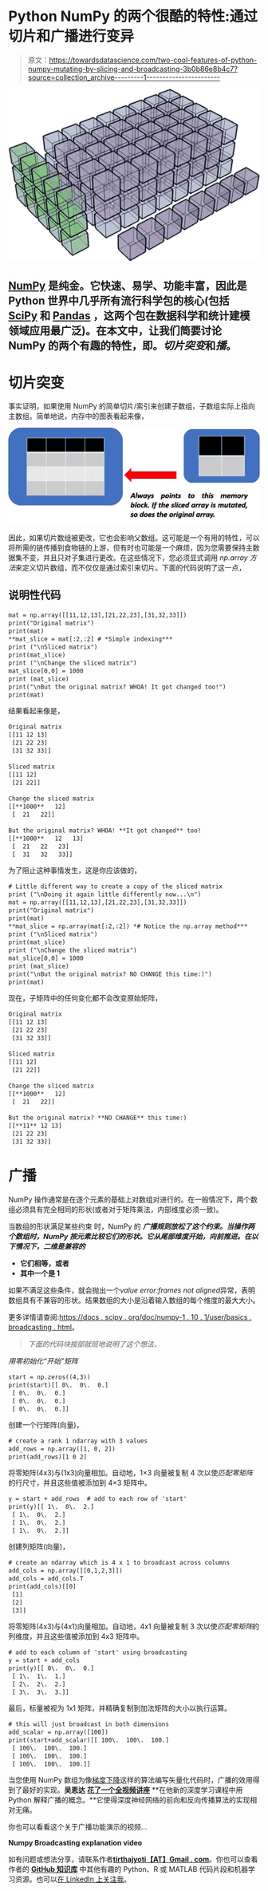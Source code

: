# Python NumPy 的两个很酷的特性:通过切片和广播进行变异

> 原文：<https://towardsdatascience.com/two-cool-features-of-python-numpy-mutating-by-slicing-and-broadcasting-3b0b86e8b4c7?source=collection_archive---------1----------------------->

![](img/828c5c2abd0ad8d11ba05416b0d672f8.png)

## [NumPy](http://www.numpy.org/) 是纯金。它快速、易学、功能丰富，因此是 Python 世界中几乎所有流行科学包的核心(包括 [SciPy](https://www.scipy.org/) 和 [Pandas](http://pandas.pydata.org/) ，这两个包在数据科学和统计建模领域应用最广泛)。在本文中，让我们简要讨论 NumPy 的两个有趣的特性，即。*切片突变*和*播*。

# 切片突变

事实证明，如果使用 NumPy 的简单切片/索引来创建子数组，子数组实际上指向主数组。简单地说，内存中的图表看起来像，

![](img/23f74370ad33bd5922a487d39b357bf1.png)

因此，如果切片数组被更改，它也会影响父数组。这可能是一个有用的特性，可以将所需的链传播到食物链的上游，但有时也可能是一个麻烦，因为您需要保持主数据集不变，并且只对子集进行更改。在这些情况下，您必须显式调用 *np.array 方法*来定义切片数组，而不仅仅是通过索引来切片。下面的代码说明了这一点，

## 说明性代码

```
mat = np.array([[11,12,13],[21,22,23],[31,32,33]])
print("Original matrix")
print(mat)
**mat_slice = mat[:2,:2] # *Simple indexing***
print ("\nSliced matrix")
print(mat_slice)
print ("\nChange the sliced matrix")
mat_slice[0,0] = 1000
print (mat_slice)
print("\nBut the original matrix? WHOA! It got changed too!")
print(mat)
```

结果看起来像是，

```
Original matrix
[[11 12 13]
 [21 22 23]
 [31 32 33]]

Sliced matrix
[[11 12]
 [21 22]]

Change the sliced matrix
[[**1000**   12]
 [  21   22]]

But the original matrix? WHOA! **It got changed** too!
[[**1000**   12   13]
 [  21   22   23]
 [  31   32   33]]
```

为了阻止这种事情发生，这是你应该做的，

```
# Little different way to create a copy of the sliced matrix
print ("\nDoing it again little differently now...\n")
mat = np.array([[11,12,13],[21,22,23],[31,32,33]])
print("Original matrix")
print(mat)
**mat_slice = np.array(mat[:2,:2]) *# Notice the np.array method***
print ("\nSliced matrix")
print(mat_slice)
print ("\nChange the sliced matrix")
mat_slice[0,0] = 1000
print (mat_slice)
print("\nBut the original matrix? NO CHANGE this time:)")
print(mat)
```

现在，子矩阵中的任何变化都不会改变原始矩阵，

```
Original matrix
[[11 12 13]
 [21 22 23]
 [31 32 33]]

Sliced matrix
[[11 12]
 [21 22]]

Change the sliced matrix
[[**1000**   12]
 [  21   22]]

But the original matrix? **NO CHANGE** this time:)
[[**11** 12 13]
 [21 22 23]
 [31 32 33]]
```

# 广播

NumPy 操作通常是在逐个元素的基础上对数组对进行的。在一般情况下，两个数组必须具有完全相同的形状(或者对于矩阵乘法，内部维度必须一致)。

当数组的形状满足某些约束 时，NumPy 的 ***广播规则放松了这个约束。当操作两个数组时，NumPy 按元素比较它们的形状。它从尾部维度开始，向前推进。在以下情况下，二维是兼容的***

*   **它们相等，或者**
*   **其中一个是 1**

如果不满足这些条件，就会抛出一个*value error:frames not aligned*异常，表明数组具有不兼容的形状。结果数组的大小是沿着输入数组的每个维度的最大大小。

更多详情请查阅:[https://docs . scipy . org/doc/numpy-1 . 10 . 1/user/basics . broadcasting . html](https://docs.scipy.org/doc/numpy-1.10.1/user/basics.broadcasting.html)。

> *下面的代码块按部就班地说明了这个想法，*

*用零初始化“开始”矩阵*

```
start = np.zeros((4,3))
print(start)[[ 0\.  0\.  0.]
 [ 0\.  0\.  0.]
 [ 0\.  0\.  0.]
 [ 0\.  0\.  0.]]
```

创建一个行矩阵(向量)，

```
# create a rank 1 ndarray with 3 values
add_rows = np.array([1, 0, 2])
print(add_rows)[1 0 2]
```

将零矩阵(4x3)与(1x3)向量相加。自动地，1×3 向量被复制 4 次以使*匹配零矩阵*的行尺寸，并且这些值被添加到 4×3 矩阵中。

```
y = start + add_rows  # add to each row of 'start'
print(y)[[ 1\.  0\.  2.]
 [ 1\.  0\.  2.]
 [ 1\.  0\.  2.]
 [ 1\.  0\.  2.]]
```

创建列矩阵(向量)，

```
# create an ndarray which is 4 x 1 to broadcast across columns
add_cols = np.array([[0,1,2,3]])
add_cols = add_cols.T
print(add_cols)[[0]
 [1]
 [2]
 [3]]
```

将零矩阵(4x3)与(4x1)向量相加。自动地，4x1 向量被复制 3 次以使*匹配零矩阵*的列维度，并且这些值被添加到 4x3 矩阵中。

```
# add to each column of 'start' using broadcasting
y = start + add_cols 
print(y)[[ 0\.  0\.  0.]
 [ 1\.  1\.  1.]
 [ 2\.  2\.  2.]
 [ 3\.  3\.  3.]]
```

最后，标量被视为 1x1 矩阵，并精确复制到加法矩阵的大小以执行运算。

```
# this will just broadcast in both dimensions
add_scalar = np.array([100])  
print(start+add_scalar)[[ 100\.  100\.  100.]
 [ 100\.  100\.  100.]
 [ 100\.  100\.  100.]
 [ 100\.  100\.  100.]]
```

当您使用 NumPy 数组为像[梯度下降](http://ufldl.stanford.edu/tutorial/supervised/OptimizationStochasticGradientDescent/)这样的算法编写矢量化代码时，广播的效用得到了最好的实现。**吴恩达** [**花了一个全视频讲座**](https://www.coursera.org/learn/neural-networks-deep-learning/lecture/uBuTv/broadcasting-in-python) **在他新的深度学习课程中用 Python 解释广播的概念。**它使得深度神经网络的前向和反向传播算法的实现相对无痛。

你也可以看看这个关于广播功能演示的视频…

**Numpy Broadcasting explanation video**

如有问题或想法分享，请联系作者[**tirthajyoti【AT】Gmail . com**](mailto:tirthajyoti@gmail.com)。你也可以查看作者的 [**GitHub 知识库**](https://github.com/tirthajyoti) 中其他有趣的 Python、R 或 MATLAB 代码片段和机器学习资源。也可以[在 LinkedIn 上关注我](https://www.linkedin.com/in/tirthajyoti-sarkar-2127aa7/)。